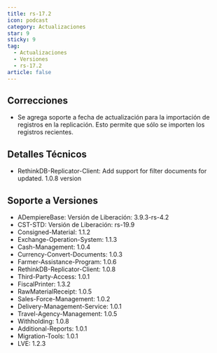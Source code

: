 ```yaml
---
title: rs-17.2
icon: podcast
category: Actualizaciones
star: 9
sticky: 9
tag:
  - Actualizaciones
  - Versiones
  - rs-17.2
article: false
---
```


## Correcciones

- Se agrega soporte a fecha de actualización para la importación de registros en la replicación. Esto permite que sólo se importen los registros recientes.

## Detalles Técnicos

- RethinkDB-Replicator-Client: Add support for filter documents for updated. 1.0.8 version

## Soporte a Versiones

- ADempiereBase: Versión de Liberación: 3.9.3-rs-4.2
- CST-STD: Versión de Liberación: rs-19.9
- Consigned-Material: 1.1.2
- Exchange-Operation-System: 1.1.3
- Cash-Management: 1.0.4
- Currency-Convert-Documents: 1.0.3
- Farmer-Assistance-Program: 1.0.6
- RethinkDB-Replicator-Client: 1.0.8
- Third-Party-Access: 1.0.1
- FiscalPrinter: 1.3.2
- RawMaterialReceipt: 1.0.5
- Sales-Force-Management: 1.0.2
- Delivery-Management-Service: 1.0.1
- Travel-Agency-Management: 1.0.5
- Withholding: 1.0.8
- Additional-Reports: 1.0.1
- Migration-Tools: 1.0.1
- LVE: 1.2.3
